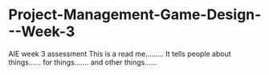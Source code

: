 # Project-Management-Game-Design---Week-3
AIE week 3 assessment
This is a read me.........
It tells people about things......
for things.......
and other things......

